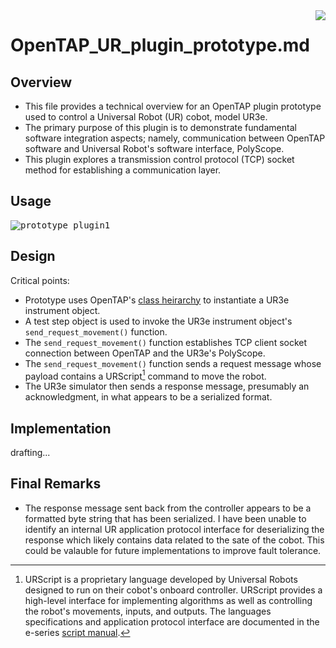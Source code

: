 <img src="https://user-images.githubusercontent.com/80125540/211405062-43230a2a-3bdf-41a4-92a3-a0f597187d7b.jpg" align="right">

# OpenTAP_UR_plugin_prototype.md<p></p>

## Overview

- This file provides a technical overview for an OpenTAP plugin prototype used to control a Universal Robot (UR) cobot, model UR3e.
- The primary purpose of this plugin is to demonstrate fundamental software integration aspects; namely, communication between OpenTAP software and Universal Robot's software interface, PolyScope.
- This plugin explores a transmission control protocol (TCP) socket method for establishing a communication layer.

## Usage

<kbd>![prototype_plugin1](https://user-images.githubusercontent.com/80125540/216204712-dafe7ea6-66d4-4154-8ee4-50a126fe13d2.gif)</kbd>

## Design

Critical points:
  - Prototype uses OpenTAP's [class heirarchy](https://doc.opentap.io/Developer%20Guide/Development%20Essentials/#opentap-plugin-object-hierarchy) to instantiate a UR3e instrument object. 
  - A test step object is used to invoke the UR3e instrument object's `send_request_movement()` function.
  - The `send_request_movement()` function establishes TCP client socket connection between OpenTAP and the UR3e's PolyScope.
  - The `send_request_movement()` function sends a request message whose payload contains a URScript[^1] command to move the robot. 
  - The UR3e simulator then sends a response message, presumably an acknowledgment, in what appears to be a serialized format.
 
## Implementation
drafting...

## Final Remarks

- The response message sent back from the controller appears to be a formatted byte string that has been serialized. I have been unable to identify an internal UR application protocol interface for deserializing the response which likely contains data related to the sate of the cobot. This could be valauble for future implementations to improve fault tolerance. 

[^1]: URScript is a proprietary language developed by Universal Robots designed to run on their cobot's onboard controller. URScript provides a high-level interface for implementing algorithms as well as controlling the robot's movements, inputs, and outputs. The languages specifications and application protocol interface are documented in the e-series [script manual](https://s3-eu-west-1.amazonaws.com/ur-support-site/115824/scriptManual_SW5.11.pdf). 